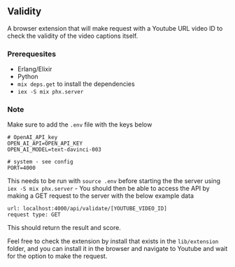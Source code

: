 ## Validity
A browser extension that will make request with a Youtube URL video ID to check the validity of the video captions itself.

### Prerequesites
- Erlang/Elixir
- Python
- `mix deps.get` to install the dependencies
- `iex -S mix phx.server`

### Note
Make sure to add the `.env` file with the keys below

```
# OpenAI_API_key
OPEN_AI_API=OPEN_API_KEY
OPEN_AI_MODEL=text-davinci-003

# system - see config
PORT=4000
```

This needs to be run with `source .env` before starting the the server using `iex -S mix phx.server` - You should then be able to access the API by making a GET request to the server with the below example data

```
url: localhost:4000/api/validate/[YOUTUBE_VIDEO_ID]
request type: GET
``` 

This should return the result and score.

Feel free to check the extension by install that exists in the `lib/extension` folder, and you can install it in the browser and navigate to Youtube and wait for the option to make the request.
